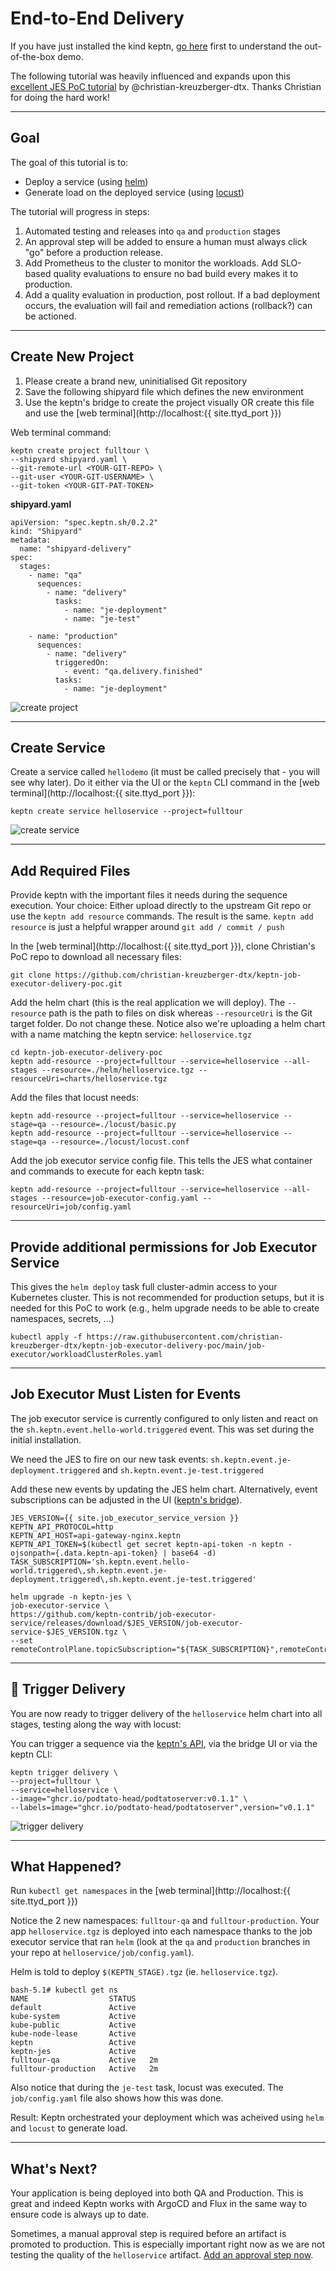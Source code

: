 # End-to-End Delivery

If you have just installed the kind keptn, [go here](first-steps.md) first to understand the out-of-the-box demo.

The following tutorial was heavily influenced and expands upon this [excellent JES PoC tutorial](https://github.com/christian-kreuzberger-dtx/keptn-job-executor-delivery-poc) by @christian-kreuzberger-dtx. Thanks Christian for doing the hard work!

----

## Goal

The goal of this tutorial is to:
- Deploy a service (using [helm](https://helm.sh))
- Generate load on the deployed service (using [locust](https://locust.io))

The tutorial will progress in steps:
1. Automated testing and releases into `qa` and `production` stages
2. An approval step will be added to ensure a human must always click "go" before a production release.
3. Add Prometheus to the cluster to monitor the workloads. Add SLO-based quality evaluations to ensure no bad build every makes it to production.
4. Add a quality evaluation in production, post rollout. If a bad deployment occurs, the evaluation will fail and remediation actions (rollback?) can be actioned.

----

## Create New Project

1. Please create a brand new, uninitialised Git repository
2. Save the following shipyard file which defines the new environment
3. Use the keptn's bridge to create the project visually OR create this file and use the [web terminal](http://localhost:{{ site.ttyd_port }})

Web terminal command:
```
keptn create project fulltour \
--shipyard shipyard.yaml \
--git-remote-url <YOUR-GIT-REPO> \
--git-user <YOUR-GIT-USERNAME> \
--git-token <YOUR-GIT-PAT-TOKEN>
```

**shipyard.yaml**
```
apiVersion: "spec.keptn.sh/0.2.2"
kind: "Shipyard"
metadata:
  name: "shipyard-delivery"
spec:
  stages:
    - name: "qa"
      sequences:
        - name: "delivery"
          tasks:
            - name: "je-deployment"
            - name: "je-test"

    - name: "production"
      sequences:
        - name: "delivery"
          triggeredOn:
            - event: "qa.delivery.finished"
          tasks:
            - name: "je-deployment"
```

![create project](assets/create-project.jpg)

----

## Create Service
Create a service called `hellodemo` (it must be called precisely that - you will see why later). Do it either via the UI or the `keptn` CLI command in the [web terminal](http://localhost:{{ site.ttyd_port }}):

```
keptn create service helloservice --project=fulltour
```

![create service](assets/create-service.jpg)

----

## Add Required Files

Provide keptn with the important files it needs during the sequence execution. Your choice: Either upload directly to the upstream Git repo or use the `keptn add resource` commands. The result is the same. `keptn add resource` is just a helpful wrapper around `git add / commit / push`

In the [web terminal](http://localhost:{{ site.ttyd_port }}), clone Christian's PoC repo to download all necessary files:

```
git clone https://github.com/christian-kreuzberger-dtx/keptn-job-executor-delivery-poc.git
```

Add the helm chart (this is the real application we will deploy). The `--resource` path is the path to files on disk whereas `--resourceUri` is the Git target folder. Do not change these. Notice also we're uploading a helm chart with a name matching the keptn service: `helloservice.tgz`

```
cd keptn-job-executor-delivery-poc
keptn add-resource --project=fulltour --service=helloservice --all-stages --resource=./helm/helloservice.tgz --resourceUri=charts/helloservice.tgz
```

Add the files that locust needs:
```
keptn add-resource --project=fulltour --service=helloservice --stage=qa --resource=./locust/basic.py
keptn add-resource --project=fulltour --service=helloservice --stage=qa --resource=./locust/locust.conf
```

Add the job executor service config file. This tells the JES what container and commands to execute for each keptn task:

```
keptn add-resource --project=fulltour --service=helloservice --all-stages --resource=job-executor-config.yaml --resourceUri=job/config.yaml
```

----

## Provide additional permissions for Job Executor Service

This gives the `helm deploy` task full cluster-admin access to your Kubernetes cluster. This is not recommended for production setups, but it is needed for this PoC to work (e.g., helm upgrade needs to be able to create namespaces, secrets, ...)

```
kubectl apply -f https://raw.githubusercontent.com/christian-kreuzberger-dtx/keptn-job-executor-delivery-poc/main/job-executor/workloadClusterRoles.yaml
```

----

## Job Executor Must Listen for Events
The job executor service is currently configured to only listen and react on the `sh.keptn.event.hello-world.triggered` event. This was set during the initial installation.

We need the JES to fire on our new task events: `sh.keptn.event.je-deployment.triggered` and `sh.keptn.event.je-test.triggered`

Add these new events by updating the JES helm chart. Alternatively, event subscriptions can be adjusted in the UI ([keptn's bridge](http://localhost/bridge)). 

```
JES_VERSION={{ site.job_executor_service_version }}
KEPTN_API_PROTOCOL=http
KEPTN_API_HOST=api-gateway-nginx.keptn
KEPTN_API_TOKEN=$(kubectl get secret keptn-api-token -n keptn -ojsonpath={.data.keptn-api-token} | base64 -d)
TASK_SUBSCRIPTION='sh.keptn.event.hello-world.triggered\,sh.keptn.event.je-deployment.triggered\,sh.keptn.event.je-test.triggered'

helm upgrade -n keptn-jes \
job-executor-service \
https://github.com/keptn-contrib/job-executor-service/releases/download/$JES_VERSION/job-executor-service-$JES_VERSION.tgz \
--set remoteControlPlane.topicSubscription="${TASK_SUBSCRIPTION}",remoteControlPlane.api.protocol=${KEPTN_API_PROTOCOL},remoteControlPlane.api.hostname=${KEPTN_API_HOST},remoteControlPlane.api.token=${KEPTN_API_TOKEN}
```

----

## 🎉 Trigger Delivery
You are now ready to trigger delivery of the `helloservice` helm chart into all stages, testing along the way with locust:

You can trigger a sequence via the [keptn's API](http://localhost/api/swagger-api), via the bridge UI or via the keptn CLI:

```
keptn trigger delivery \
--project=fulltour \
--service=helloservice \
--image="ghcr.io/podtato-head/podtatoserver:v0.1.1" \
--labels=image="ghcr.io/podtato-head/podtatoserver",version="v0.1.1"
```

![trigger delivery](assets/trigger-delivery.jpg)

----

## What Happened?

Run `kubectl get namespaces` in the [web terminal](http://localhost:{{ site.ttyd_port }})

Notice the 2 new namespaces: `fulltour-qa` and `fulltour-production`. Your app `helloservice.tgz` is deployed into each namespace thanks to the job executor service that ran `helm` (look at the `qa` and `production` branches in your repo at `helloservice/job/config.yaml`).

Helm is told to deploy `$(KEPTN_STAGE).tgz` (ie. `helloservice.tgz`).

```
bash-5.1# kubectl get ns
NAME                  STATUS
default               Active
kube-system           Active
kube-public           Active
kube-node-lease       Active 
keptn                 Active  
keptn-jes             Active   
fulltour-qa           Active   2m
fulltour-production   Active   2m
```

Also notice that during the `je-test` task, locust was executed. The `job/config.yaml` file also shows how this was done.

Result: Keptn orchestrated your deployment which was acheived using `helm` and `locust` to generate load.

----

## What's Next?

Your application is being deployed into both QA and Production. This is great and indeed Keptn works with ArgoCD and Flux in the same way to ensure code is always up to date.

Sometimes, a manual approval step is required before an artifact is promoted to production. This is especially important right now as we are not testing the quality of the `helloservice` artifact. [Add an approval step now](full-tour-2-approval-step.md).

